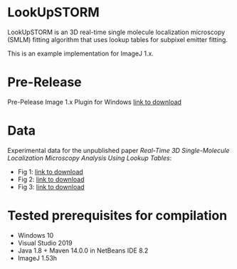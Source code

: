 # LookUpSTORM

LookUpSTORM is an 3D real-time single molecule localization microscopy (SMLM) fitting algorithm that uses lookup tables for subpixel emitter fitting.

This is an example implementation for ImageJ 1.x.

# Pre-Release
Pre-Pelease Image 1.x Plugin for Windows [link to download](https://filebox.fhooecloud.at/index.php/s/c9Xe85ybzMrLBdM)

# Data
Experimental data for the unpublished paper *Real-Time 3D Single-Molecule Localization Microscopy Analysis Using Lookup Tables*:
* Fig 1: [link to download](https://filebox.fhooecloud.at/index.php/s/fKwtgFXaxcf8jpp)
* Fig 2: [link to download](https://filebox.fhooecloud.at/index.php/s/6EyQ4tnWM2qZdHe)
* Fig 3: [link to download](https://filebox.fhooecloud.at/index.php/s/tKZ8n9GaKtSGW3N)

# Tested prerequisites for compilation
* Windows 10
* Visual Studio 2019
* Java 1.8 + Maven 14.0.0 in NetBeans IDE 8.2
* ImageJ 1.53h
